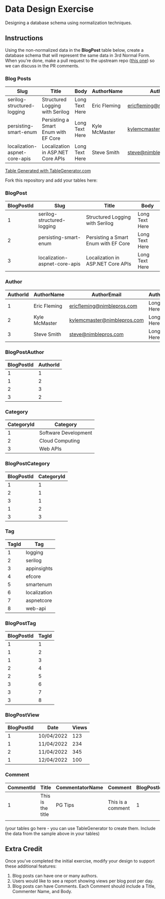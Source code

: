 # Data Design Exercise

Designing a database schema using normalization techniques.

## Instructions

Using the non-normalized data in the **BlogPost** table below, create a database schema that will represent the same data in 3rd Normal Form. When you're done, make a pull request to the upstream repo ([this one](https://github.com/DevBetterCom/DataDesignExercise)) so we can discuss in the PR comments.

### Blog Posts

| Slug                          | Title                                | Body           | AuthorName    | AuthorEmail                 | AuthorBio      | Category1            | Category2       | Tags                            | Views |
|-------------------------------|--------------------------------------|----------------|---------------|-----------------------------|----------------|----------------------|-----------------|---------------------------------|-------|
| serilog-structured-logging    | Structured Logging with Serilog      | Long Text Here | Eric Fleming  | ericfleming@nimblepros.com  | Long Text Here | Software Development | Cloud Computing | logging,serilog,appinsights     | 123   |
| persisting-smart-enum         | Persisting a Smart Enum with EF Core | Long Text Here | Kyle McMaster | kylemcmaster@nimblepros.com | Long Text Here | Software Development | null            | smartenum,efcore                | 234   |
| localization-aspnet-core-apis | Localization in ASP.NET Core APIs    | Long Text Here | Steve Smith   | steve@nimblepros.com        | Long Text Here | Software Development | Web APIs        | localization,aspnetcore,web-api | 345   |

[Table Generated with TableGenerator.com](https://www.tablesgenerator.com/markdown_tables#)

Fork this repository and add your tables here:

### BlogPost
| BlogPostId | Slug                          | Title                                | Body           |
|------------|-------------------------------|--------------------------------------|----------------|
| 1          | serilog-structured-logging    | Structured Logging with Serilog      | Long Text Here |
| 2          | persisting-smart-enum         | Persisting a Smart Enum with EF Core | Long Text Here |
| 3          | localization-aspnet-core-apis | Localization in ASP.NET Core APIs    | Long Text Here |


### Author
| AuthorId | AuthorName    | AuthorEmail                 | AuthorBio      |
|----------|---------------|-----------------------------|----------------|
| 1        | Eric Fleming  | ericfleming@nimblepros.com  | Long Text Here |
| 2        | Kyle McMaster | kylemcmaster@nimblepros.com | Long Text Here |
| 3        | Steve Smith   | steve@nimblepros.com        | Long Text Here |


### BlogPostAuthor
| BlogPostId | AuthorId |
|------------|----------|
| 1          | 1        |
| 1          | 2        |
| 2          | 3        |
| 3          | 2        |


### Category
| CategoryId | Category             |
|------------|----------------------|
| 1          | Software Development |
| 2          | Cloud Computing      |
| 3          | Web APIs             |


### BlogPostCategory
| BlogPostId | CategoryId |
|------------|------------|
| 1          | 1          |
| 2          | 1          |
| 3          | 1          |
| 1          | 2          |
| 3          | 3          |



### Tag
| TagId | Tag          |
|-------|--------------|
| 1     | logging      |
| 2     | serilog      |
| 3     | appinsights  |
| 4     | efcore       |
| 5     | smartenum    |
| 6     | localization | 
| 7     | aspnetcore   |
| 8     | web-api      |

### BlogPostTag
| BlogPostId | TagId |
|------------|-------|
| 1          | 1     |
| 1          | 2     |
| 1          | 3     |
| 2          | 4     |
| 2          | 5     |
| 3          | 6     |
| 3          | 7     |
| 3          | 8     |


### BlogPostView
| BlogPostId | Date       | Views |
|------------|------------|-------|
| 1          | 10/04/2022 | 123   |
| 1          | 11/04/2022 | 234   |
| 2          | 11/04/2022 | 345   |
| 1          | 12/04/2022 | 100   |


### Comment
| CommentId | Title             | CommentatorName | Comment           | BlogPostId |
|-----------|-------------------|-----------------|-------------------|------------|
| 1         | This is the title | PG Tips         | This is a comment |  1         |
|           |                   |                 |                   |            |


(your tables go here - you can use TableGenerator to create them. Include the data from the sample above in your tables)

## Extra Credit

Once you've completed the initial exercise, modify your design to support these additional features:

1. Blog posts can have one or many authors.
2. Users would like to see a report showing views per blog post per day.
3. Blog posts can have Comments. Each Comment should include a Title, Commenter Name, and Body.
